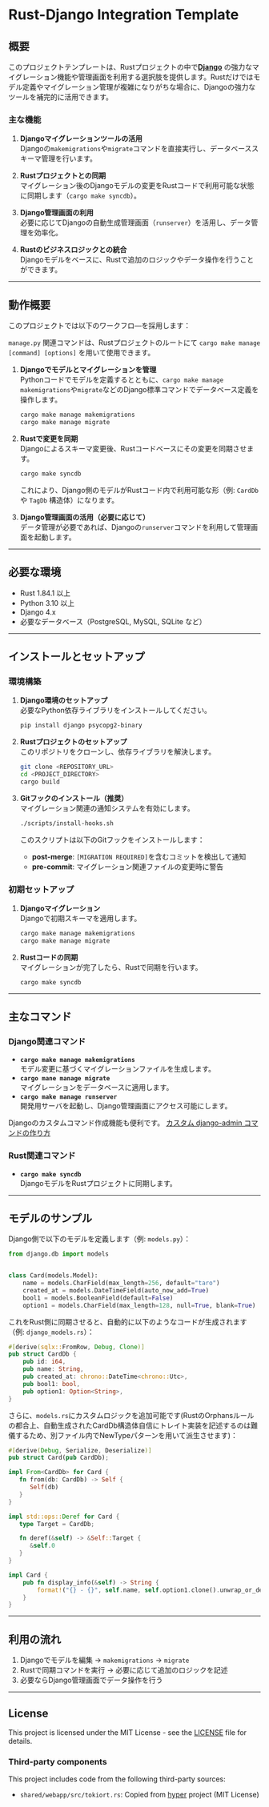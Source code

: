 # Rust-Django Integration Template

## 概要

このプロジェクトテンプレートは、Rustプロジェクトの中で[**Django**](https://www.djangoproject.com/)
の強力なマイグレーション機能や管理画面を利用する選択肢を提供します。Rustだけではモデル定義やマイグレーション管理が複雑になりがちな場合に、Djangoの強力なツールを補完的に活用できます。

### 主な機能

1. **Djangoマイグレーションツールの活用**  
   Djangoの`makemigrations`や`migrate`コマンドを直接実行し、データベーススキーマ管理を行います。

2. **Rustプロジェクトとの同期**  
   マイグレーション後のDjangoモデルの変更をRustコードで利用可能な状態に同期します（`cargo make syncdb`）。

3. **Django管理画面の利用**  
   必要に応じてDjangoの自動生成管理画面（`runserver`）を活用し、データ管理を効率化。

4. **Rustのビジネスロジックとの統合**  
   Djangoモデルをベースに、Rustで追加のロジックやデータ操作を行うことができます。

---

## 動作概要

このプロジェクトでは以下のワークフロ―を採用します：

`manage.py` 関連コマンドは、Rustプロジェクトのルートにて `cargo make manage [command] [options]` を用いて使用できます。

1. **Djangoでモデルとマイグレーションを管理**  
   Pythonコードでモデルを定義するとともに、`cargo make manage makemigrations`や`migrate`などのDjango標準コマンドでデータベース定義を操作します。

   ```bash
   cargo make manage makemigrations
   cargo make manage migrate
   ```

2. **Rustで変更を同期**  
   Djangoによるスキーマ変更後、Rustコードベースにその変更を同期させます。

   ```bash
   cargo make syncdb
   ```

   これにより、Django側のモデルがRustコード内で利用可能な形（例: `CardDb` や `TagDb` 構造体）になります。

3. **Django管理画面の活用（必要に応じて）**  
   データ管理が必要であれば、Djangoの`runserver`コマンドを利用して管理画面を起動します。

---

## 必要な環境

- Rust 1.84.1 以上
- Python 3.10 以上
- Django 4.x
- 必要なデータベース（PostgreSQL, MySQL, SQLite など）

---

## インストールとセットアップ

### 環境構築

1. **Django環境のセットアップ**  
   必要なPython依存ライブラリをインストールしてください。

   ```bash
   pip install django psycopg2-binary
   ```

2. **Rustプロジェクトのセットアップ**  
   このリポジトリをクローンし、依存ライブラリを解決します。

   ```bash
   git clone <REPOSITORY_URL>
   cd <PROJECT_DIRECTORY>
   cargo build
   ```

3. **Gitフックのインストール（推奨）**  
   マイグレーション関連の通知システムを有効にします。

   ```bash
   ./scripts/install-hooks.sh
   ```

   このスクリプトは以下のGitフックをインストールします：
   - **post-merge**: `[MIGRATION REQUIRED]`を含むコミットを検出して通知
   - **pre-commit**: マイグレーション関連ファイルの変更時に警告

### 初期セットアップ

1. **Djangoマイグレーション**  
   Djangoで初期スキーマを適用します。

   ```bash
   cargo make manage makemigrations
   cargo make manage migrate
   ```

2. **Rustコードの同期**  
   マイグレーションが完了したら、Rustで同期を行います。

   ```bash
   cargo make syncdb
   ```

---

## 主なコマンド

### Django関連コマンド

- **`cargo make manage makemigrations`**  
  モデル変更に基づくマイグレーションファイルを生成します。
- **`cargo mane manage migrate`**  
  マイグレーションをデータベースに適用します。
- **`cargo make manage runserver`**  
  開発用サーバを起動し、Django管理画面にアクセス可能にします。

Djangoのカスタムコマンド作成機能も便利です。
[カスタム django-admin コマンドの作り方](https://docs.djangoproject.com/ja/5.1/howto/custom-management-commands/)

### Rust関連コマンド

- **`cargo make syncdb`**  
  DjangoモデルをRustプロジェクトに同期します。

---

## モデルのサンプル

Django側で以下のモデルを定義します（例: `models.py`）：

```python
from django.db import models


class Card(models.Model):
    name = models.CharField(max_length=256, default="taro")
    created_at = models.DateTimeField(auto_now_add=True)
    bool1 = models.BooleanField(default=False)
    option1 = models.CharField(max_length=128, null=True, blank=True)
```

これをRust側に同期させると、自動的に以下のようなコードが生成されます（例: `django_models.rs`）：

```rust
#[derive(sqlx::FromRow, Debug, Clone)]
pub struct CardDb {
    pub id: i64,
    pub name: String,
    pub created_at: chrono::DateTime<chrono::Utc>,
    pub bool1: bool,
    pub option1: Option<String>,
}
```

さらに、`models.rs`にカスタムロジックを追加可能です(RustのOrphansルールの都合上、自動生成されたCardDb構造体自信にトレイト実装を記述するのは難儀するため、別ファイル内でNewTypeパターンを用いて派生させます)：

```rust
#[derive(Debug, Serialize, Deserialize)]
pub struct Card(pub CardDb);

impl From<CardDb> for Card {
   fn from(db: CardDb) -> Self {
      Self(db)
   }
}

impl std::ops::Deref for Card {
   type Target = CardDb;

   fn deref(&self) -> &Self::Target {
      &self.0
   }
}

impl Card {
    pub fn display_info(&self) -> String {
        format!("{} - {}", self.name, self.option1.clone().unwrap_or_default())
    }
}
```

---

## 利用の流れ

1. Djangoでモデルを編集 → `makemigrations` → `migrate`
2. Rustで同期コマンドを実行 → 必要に応じて追加のロジックを記述
3. 必要ならDjango管理画面でデータ操作を行う

---

## License

This project is licensed under the MIT License - see the [LICENSE](LICENSE) file for details.

### Third-party components

This project includes code from the following third-party sources:

- `shared/webapp/src/tokiort.rs`: Copied from [hyper](https://github.com/hyperium/hyper) project (MIT License)
